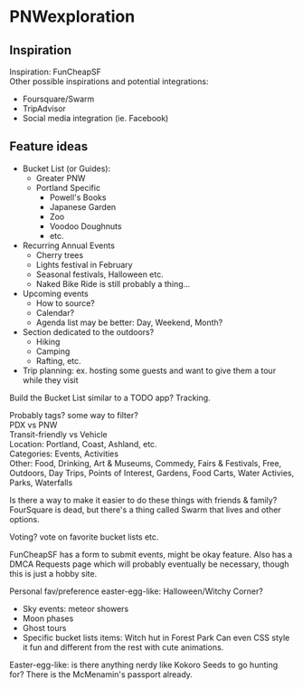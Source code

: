 # PNWexploration

## Inspiration
Inspiration: FunCheapSF <br>
Other possible inspirations and potential integrations: <br>
- Foursquare/Swarm
- TripAdvisor
- Social media integration (ie. Facebook)

## Feature ideas
- Bucket List (or Guides): 
    - Greater PNW
    - Portland Specific
        - Powell's Books
        - Japanese Garden
        - Zoo
        - Voodoo Doughnuts
        - etc.
- Recurring Annual Events
    - Cherry trees
    - Lights festival in February
    - Seasonal festivals, Halloween etc.
    - Naked Bike Ride is still probably a thing...
- Upcoming events
    - How to source?
    - Calendar?
    - Agenda list may be better: Day, Weekend, Month?
- Section dedicated to the outdoors?
    - Hiking
    - Camping
    - Rafting, etc.
- Trip planning: ex. hosting some guests and want to give them a tour while they visit

Build the Bucket List similar to a TODO app? Tracking. <br>

Probably tags? some way to filter? <br>
PDX vs PNW <br>
Transit-friendly vs Vehicle <br>
Location: Portland, Coast, Ashland, etc. <br>
Categories: Events, Activities <br>
Other: Food, Drinking, Art & Museums, Commedy, Fairs & Festivals, Free, Outdoors, Day Trips, Points of Interest, Gardens, Food Carts, Water Activies, Parks, Waterfalls <br>

Is there a way to make it easier to do these things with friends & family? <br>
FourSquare is dead, but there's a thing called Swarm that lives and other options. <br>

Voting? vote on favorite bucket lists etc. <br>

FunCheapSF has a form to submit events, might be okay feature. Also has a DMCA Requests page which will probably eventually be necessary, though this is just a hobby site. <br>

Personal fav/preference easter-egg-like: Halloween/Witchy Corner? <br>
- Sky events: meteor showers
- Moon phases
- Ghost tours
- Specific bucket lists items: Witch hut in Forest Park
Can even CSS style it fun and different from the rest with cute animations. <br>

Easter-egg-like: is there anything nerdy like Kokoro Seeds to go hunting for? There is the McMenamin's passport already. <br>